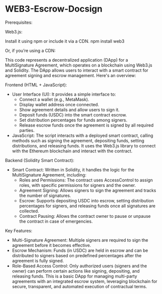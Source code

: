 # WEB3-Escrow-Docsign

Prerequisites:

   Web3.js: 

   Install it using npm or include it via a CDN.
      npm install web3

   Or, if you’re using a CDN:
      <script src="https://cdn.jsdelivr.net/npm/web3/dist/web3.min.js"></script>


This code represents a decentralized application (DApp) for a MultiSignature Agreement, which operates on a blockchain using Web3.js and Solidity. The DApp allows users to interact with a smart contract for agreement signing and escrow management. Here's an overview:

Frontend (HTML + JavaScript):
* User Interface (UI): It provides a simple interface to:
    * Connect a wallet (e.g., MetaMask).
    * Display wallet address once connected.
    * Show agreement details and allow users to sign it.
    * Deposit funds (USDC) into the smart contract escrow.
    * Set distribution percentages for funds among signers.
    * Release escrow funds once the agreement is signed by all required parties.
* JavaScript: The script interacts with a deployed smart contract, calling methods such as signing the agreement, depositing funds, setting distributions, and releasing funds. It uses the Web3.js library to connect with the Ethereum blockchain and interact with the contract.

Backend (Solidity Smart Contract):
* Smart Contract: Written in Solidity, it handles the logic for the MultiSignature Agreement, including:
    * Roles and Permissions: The contract uses AccessControl to assign roles, with specific permissions for signers and the owner.
    * Agreement Signing: Allows signers to sign the agreement and tracks the number of signatures.
    * Escrow: Supports depositing USDC into escrow, setting distribution percentages for signers, and releasing funds once all signatures are collected.
    * Contract Pausing: Allows the contract owner to pause or unpause the contract in case of emergencies.

Key Features:
* Multi-Signature Agreement: Multiple signers are required to sign the agreement before it becomes effective.
* Escrow Mechanism: Funds (in USDC) are held in escrow and can be distributed to signers based on predefined percentages after the agreement is fully signed.
* Role-Based Access Control: Only authorized users (signers and the owner) can perform certain actions like signing, depositing, and releasing funds.
This is a basic DApp for managing multi-party agreements with an integrated escrow system, leveraging blockchain for secure, transparent, and automated execution of contractual terms.
